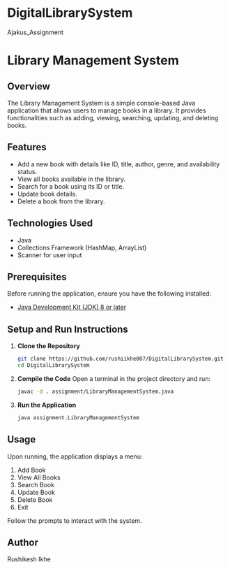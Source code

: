 # DigitalLibrarySystem
Ajakus_Assignment
# Library Management System

## Overview
The Library Management System is a simple console-based Java application that allows users to manage books in a library. It provides functionalities such as adding, viewing, searching, updating, and deleting books.

## Features
- Add a new book with details like ID, title, author, genre, and availability status.
- View all books available in the library.
- Search for a book using its ID or title.
- Update book details.
- Delete a book from the library.

## Technologies Used
- Java
- Collections Framework (HashMap, ArrayList)
- Scanner for user input

## Prerequisites
Before running the application, ensure you have the following installed:
- [Java Development Kit (JDK) 8 or later](https://www.oracle.com/java/technologies/javase-downloads.html)

## Setup and Run Instructions
1. **Clone the Repository**
   ```sh
   git clone https://github.com/rushiikhe007/DigitalLibrarySystem.git
   cd DigitalLibrarySystem
   ```

2. **Compile the Code**
   Open a terminal in the project directory and run:
   ```sh
   javac -d . assignment/LibraryManagementSystem.java
   ```

3. **Run the Application**
   ```sh
   java assignment.LibraryManagementSystem
   ```

## Usage
Upon running, the application displays a menu:
1. Add Book
2. View All Books
3. Search Book
4. Update Book
5. Delete Book
6. Exit

Follow the prompts to interact with the system.

## Author
Rushikesh Ikhe



